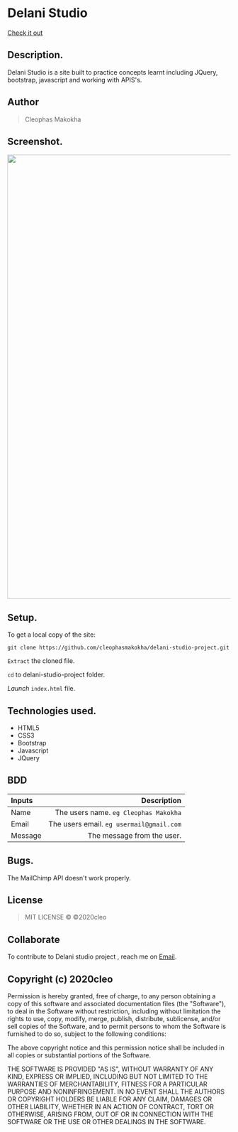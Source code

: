 # Delani Studio

[Check it out](https://cleophasmakokha.github.io/delani-studio-project/)
## Description.
Delani Studio is a site built to practice concepts learnt including JQuery, bootstrap, javascript and working with APIS's.

## Author
>Cleophas Makokha

## Screenshot.
<img src="https://github.com/cleophasmakokha/delani-studio-project/images/screenshots/shot.png?raw=true" width="1000">

## Setup.
To get a local copy of the site:

`git clone https://github.com/cleophasmakokha/delani-studio-project.git`

`Extract` the cloned file.

`cd` to delani-studio-project folder.

*Launch* `index.html` file.

## Technologies used.
* HTML5
* CSS3
* Bootstrap
* Javascript
* JQuery

## BDD
| Inputs |  Description |
| :---         |          ---: |
| Name   | The users name. `eg Cleophas Makokha`|
| Email     | The users email. ``eg usermail@gmail.com``   |
| Message    | The message from the user.   |

## Bugs.
The MailChimp API doesn't work properly.

## License
>MIT LICENSE &copy; ©2020cleo

## Collaborate
To contribute to Delani studio project , reach me on [Email](makokhacleophas@gmail.com).

## Copyright (c) 2020cleo

Permission is hereby granted, free of charge, to any person obtaining a copy
of this software and associated documentation files (the "Software"), to deal
in the Software without restriction, including without limitation the rights
to use, copy, modify, merge, publish, distribute, sublicense, and/or sell
copies of the Software, and to permit persons to whom the Software is
furnished to do so, subject to the following conditions:

The above copyright notice and this permission notice shall be included in all
copies or substantial portions of the Software.

THE SOFTWARE IS PROVIDED "AS IS", WITHOUT WARRANTY OF ANY KIND, EXPRESS OR
IMPLIED, INCLUDING BUT NOT LIMITED TO THE WARRANTIES OF MERCHANTABILITY,
FITNESS FOR A PARTICULAR PURPOSE AND NONINFRINGEMENT. IN NO EVENT SHALL THE
AUTHORS OR COPYRIGHT HOLDERS BE LIABLE FOR ANY CLAIM, DAMAGES OR OTHER
LIABILITY, WHETHER IN AN ACTION OF CONTRACT, TORT OR OTHERWISE, ARISING FROM,
OUT OF OR IN CONNECTION WITH THE SOFTWARE OR THE USE OR OTHER DEALINGS IN THE
SOFTWARE.
